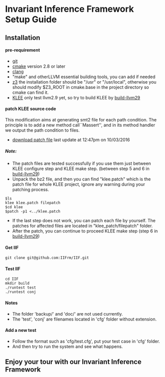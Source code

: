 # Invariant Inference Framework Setup Guide

## Installation
#### pre-requirement
* [git](https://git-scm.com/downloads)
* [cmake](https://cmake.org/) version 2.8 or later
* [clang](http://clang.llvm.org/get_started.html)
* "make" and otherLLVM essential building tools, you can add if needed
* [z3](https://github.com/Z3Prover/z3) the installation folder should be "/usr" or "/usr/local", otherwise you should modify $Z3_ROOT in cmake.base in the project directory so cmake can find it. 
* [KLEE](https://klee.github.io/) only test llvm2.9 yet, so try to build KLEE by [build-llvm29](http://klee.github.io/build-llvm29/)


#### patch KLEE source code
This modification aims at generating smt2 file for each path condition.
The principle is to add a new method call``Massert'', and in its method handler we output the path condition to files.

* [download patch file](http://lijiaying.github.io/content/iif/klee_patch.tar.bz2) last update at 12:47pm on 10/03/2016

##### Note:
+ The patch files are tested successfully if you use them just between KLEE configure step and KLEE make step. (between step 5 and 6 in [build-llvm29](http://klee.github.io/build-llvm29/))
+ Unpack the bz2 file, and then you can find "klee.patch" which is the patch file for whole KLEE project, ignore any warning during your patching process.
```
$ls
klee klee.patch filepatch
$cd klee
$patch -p1 <../klee.patch
```
+ If the last step does not work, you can patch each file by yourself. The patches for affected files are located in "klee_patch/filepatch" folder.
+ After the patch, you can continue to proceed KLEE make step (step 6 in [build-llvm29](http://klee.github.io/build-llvm29/))


#### Get IIF
```
git clone git@github.com:IIFrm/IIF.git
```

#### Test IIF
```
cd IIF
mkdir build
./runtest test
./runtest conj
```

#### Notes
+ The folder 'backup/' and 'doc/' are not used currently.
+ The 'test', 'conj' are filenames located in 'cfg' folder without extension.

#### Add a new test
- Follow the format such as 'cfg/test.cfg', put your test case in 'cfg' folder.
- And then try to run the system and see what happens.

## Enjoy your tour with our Invariant Inference Framework
